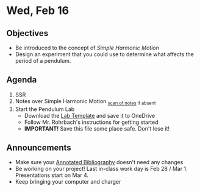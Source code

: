 Wed, Feb 16
=================== 
  
Objectives  
------------  
- Be introduced to the concept of _Simple Harmonic Motion_
- Design an experiment that you could use to determine what affects the period of a pendulum.

Agenda    
---------    

1. SSR
2. Notes over Simple Harmonic Motion <sub>[scan of notes](https://avon.schoology.com/course/5138386979/materials/gp/5672837373) if absent</sub>
3. Start the Pendulum Lab
    - Download the [Lab Template][temp] and save it to OneDrive
    - Follow Mr. Rohrbach's instructions for getting started
    - **IMPORTANT!** Save this file some place safe.  Don't lose it!

Announcements 
-------------  
 
- Make sure your [Annotated Bibliography][bib] doesn't need any changes
- Be working on your project!  Last in-class work day is Feb 28 / Mar 1.  Presentations start on Mar 4.
- Keep bringing your computer and charger


[bib]: https://avon.schoology.com/assignment/5526830221/
[temp]: https://avon.schoology.com/course/5138386979/materials/gp/5672843626

<!--stackedit_data:
eyJoaXN0b3J5IjpbLTEzNDY0NzYzNTksMTYxNzMxMjMxNywzND
czNzI3MzgsLTY5ODUyNDExMiwtMjA5ODU1OTM0LC02NjE5NTUx
ODUsLTEyNDU1MzYwMjQsNTYzNDUzOTMxLDExNzA5MTI5NzcsMT
g1NjYyODQ1LDQyNDIwNzM5LC05OTA2MDU3NzAsMTE5MzQ5NTgy
LC0yOTAwNjkwMTAsLTEwNDgwMDEzNDUsLTc3NzgzOTMyMCw2OT
A3NDM5ODgsMjY1NDg5NjA0LC0xNTUwMzU0MzcsMTEwNjg5MTk0
NF19
-->